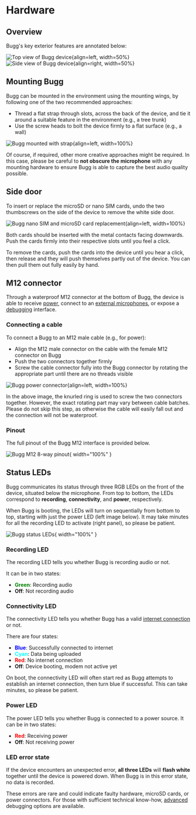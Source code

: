 # Hardware 

## Overview

Bugg's key exterior features are annotated below:

![Top view of Bugg device](img/bugg-v2-top.png){align=left, width=50%}![Side view of Bugg device](img/bugg-v2-side-annotate.png){align=right, width=50%} 


## Mounting Bugg

Bugg can be mounted in the environment using the mounting wings, by following one of the two recommended approaches:

* Thread a flat strap through slots, across the back of the device, and tie it around a suitable feature in the environment (e.g., a tree trunk) 
* Use the screw heads to bolt the device firmly to a flat surface (e.g., a wall) 

![Bugg mounted with strap](img/bugg-mounted.png){align=left, width=100%}

Of course, if required, other more creative approaches might be required. In this case, please be careful to **not obscure the microphone** with any mounting hardware to ensure Bugg is able to capture the best audio quality possible.


## Side door

To insert or replace the microSD or nano SIM cards, undo the two thumbscrews on the side of the device to remove the white side door.

![Bugg nano SIM and microSD card replacement](img/bugg-sim-sd-replace.png){align=left, width=100%}

Both cards should be inserted with the metal contacts facing downwards. Push the cards firmly into their respective slots until you feel a click.

To remove the cards, push the cards into the device until you hear a click, then release and they will push themselves partly out of the device. You can then pull them out fully easily by hand.  


## M12 connector

Through a waterproof M12 connector at the bottom of Bugg, the device is able to receive [power](power.md), connect to an [external microphones](audio.md#external-microphones), or expose a [debugging](advanced.md) interface.

### Connecting a cable 

To connect a Bugg to an M12 male cable (e.g., for power):

* Align the M12 male connector on the cable with the female M12 connector on Bugg
* Push the two connectors together firmly
* Screw the cable connector fully into the Bugg connector by rotating the appropriate part until there are no threads visible 

![Bugg power connector](img/bugg-power-connector.png){align=left, width=100%}

In the above image, the knurled ring is used to screw the two connectors together. However, the exact rotating part may vary between cable batches. Please do not skip this step, as otherwise the cable will easily fall out and the connection will not be waterproof. 

### Pinout

The full pinout of the Bugg M12 interface is provided below. 

![Bugg M12 8-way pinout](img/bugg-m12-8way-pinout.png){ width="100%" }


## Status LEDs

Bugg communicates its status through three RGB LEDs on the front of the device, situated below the microphone. From top to bottom, the LEDs correspond to **recording**, **connectivity**, and **power**, respectively.

When Bugg is booting, the LEDs will turn on sequentially from bottom to top, starting with just the power LED (left image below). It may take minutes for all the recording LED to activate (right panel), so please be patient.

![Bugg status LEDs](img/bugg_status_leds.png){ width="100%" }


### Recording LED

The recording LED tells you whether Bugg is recording audio or not. 

It can be in two states:

* **<span style="color:green">Green</span>**: Recording audio
* **Off**: Not recording audio

### Connectivity LED

The connectivity LED tells you whether Bugg has a valid [internet connection](connectivity.md) or not.

There are four states:

* **<span style="color:blue">Blue</span>**: Successfully connected to internet 
* **<span style="color:cyan">Cyan</span>**: Data being uploaded
* **<span style="color:red">Red</span>**: No internet connection 
* **Off**: Device booting, modem not active yet

On boot, the connectivity LED will often start red as Bugg attempts to establish an internet connection, then turn blue if successful. This can take minutes, so please be patient.  

### Power LED

The power LED tells you whether Bugg is connected to a power source. It can be in two states:

* **<span style="color:red">Red</span>**: Receiving power
* **Off**: Not receiving power

### LED error state

If the device encounters an unexpected error, **all three LEDs** will **flash white** together until the device is powered down. When Bugg is in this error state, no data is recorded. 

These errors are rare and could indicate faulty hardware, microSD cards, or power connectors. For those with sufficient technical know-how, [advanced](advanced.md) debugging options are available. 



